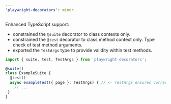 ```yaml
---
'playwright-decorators': minor
---
```



Enhanced TypeScript support:

- constrained the `@suite` decorator to class contexts only.
- constrained the `@test` decorator to class method context only. Type check of test method arguments.
- exported the `TestArgs` type to provide validity within test methods.

```ts
import { suite, test, TestArgs } from 'playwright-decorators';

@suite()
class ExampleSuite {
  @test()
  async exampleTest({ page }: TestArgs) { // <- TestArgs ensures correct types of arguments
    // ...
 }
}
```
